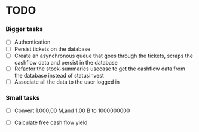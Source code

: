 # TODO 
### Bigger tasks
- [ ] Authentication
- [ ] Persist tickets on the database
- [ ] Create an asynchronous queue that goes through the tickets,
scraps the cashflow data and persist in the database
- [ ] Refactor the stock-summaries usecase to get the cashflow data
from the database instead of statusinvest
- [ ] Associate all the data to the user logged in

### Small tasks
- [ ] Convert 1.000,00 M,and 1,00 B to 1000000000
- [ ] Calculate free cash flow yield

